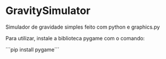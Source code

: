 # GravitySimulator
Simulador de gravidade simples feito com python e graphics.py

Para utilizar, instale a biblioteca pygame com o comando:

´´´pip install pygame´´´
